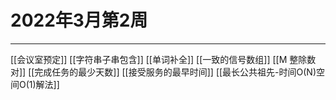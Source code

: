 # 2022年3月第2周

---

[[会议室预定]]
[[字符串子串包含]]
[[单词补全]]
[[一致的信号数组]]
[[M 整除数对]]
[[完成任务的最少天数]]
[[接受服务的最早时间]]
[[最长公共祖先-时间O(N)空间O(1)解法]]